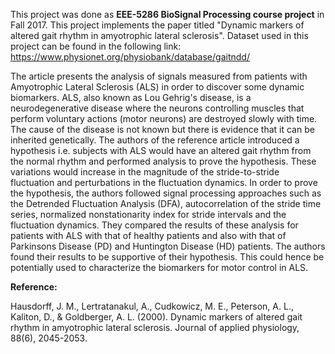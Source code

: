 This project was done as <b>EEE-5286 BioSignal Processing course project</b> in Fall 2017. 
This project implements the paper titled "Dynamic markers of altered gait rhythm in amyotrophic lateral sclerosis".
Dataset used in this project can be found in the following link:
 https://www.physionet.org/physiobank/database/gaitndd/

<p>The article presents the analysis of signals measured from patients with Amyotrophic Lateral Sclerosis (ALS) in order to discover some dynamic biomarkers. ALS, also known 
as Lou Gehrig's disease, is a neurodegenerative disease where the neurons controlling muscles that perform voluntary actions (motor neurons) are destroyed slowly with time. 
The cause of the disease is not known but there is evidence that it can be inherited genetically. The authors of the reference article introduced a hypothesis i.e. subjects with ALS would have an altered gait rhythm from the normal rhythm and performed analysis to prove the hypothesis. These variations would increase in the magnitude of the stride-to-stride fluctuation and perturbations in the fluctuation dynamics. In order to prove the hypothesis, the authors followed signal processing approaches such as the Detrended Fluctuation Analysis (DFA), autocorrelation of the stride time series, normalized nonstationarity index for stride intervals and the fluctuation dynamics. They compared the results of these analysis for patients with ALS with that of healthy patients and also with that of Parkinsons Disease (PD) and Huntington Disease (HD) patients. The authors found their results to be supportive of their hypothesis. This could hence be potentially used to characterize the biomarkers for motor control in ALS. </p>


<b>Reference:</b>

Hausdorff, J. M., Lertratanakul, A., Cudkowicz, M. E., Peterson, A. L., Kaliton, D., & Goldberger, A. L. (2000). Dynamic markers of altered gait rhythm in amyotrophic lateral sclerosis. Journal of applied physiology, 88(6), 2045-2053.

